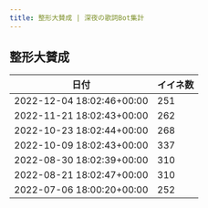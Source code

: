 ```yaml
---
title: 整形大賛成 | 深夜の歌詞Bot集計
---
```

## 整形大賛成

|日付|イイネ数|
|-|-|
|2022-12-04 18:02:46+00:00|251|
|2022-11-21 18:02:43+00:00|262|
|2022-10-23 18:02:44+00:00|268|
|2022-10-09 18:02:43+00:00|337|
|2022-08-30 18:02:39+00:00|310|
|2022-08-21 18:02:47+00:00|310|
|2022-07-06 18:00:20+00:00|252|
